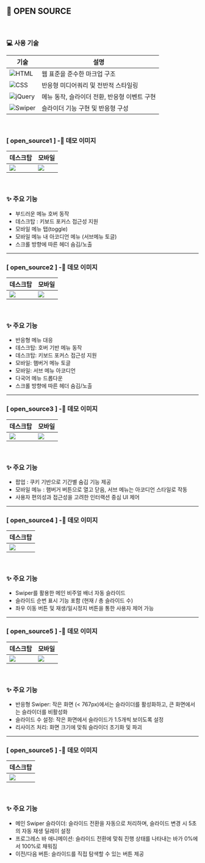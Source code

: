 ## 📂 OPEN SOURCE
<br/>

### 💻 사용 기술

| 기술 | 설명 |
|------|------|
| ![HTML](https://img.shields.io/badge/HTML5-F05032?logo=html5&logoColor=white&style=flat-square) | 웹 표준을 준수한 마크업 구조 |
| ![CSS](https://img.shields.io/badge/CSS3-1572B6?logo=css3&logoColor=white&style=flat-square) | 반응형 미디어쿼리 및 전반적 스타일링 |
| ![jQuery](https://img.shields.io/badge/jQuery-0769AD?logo=jquery&logoColor=white&style=flat-square) | 메뉴 동작, 슬라이더 전환, 반응형 이벤트 구현 |
| ![Swiper](https://img.shields.io/badge/Swiper-6332F6?logo=swiper&logoColor=white&style=flat-square) | 슬라이더 기능 구현 및 반응형 구성 |

<br/>

### [ open_source1 ] -📸 데모 이미지

| 데스크탑 | 모바일 |
|-------------|----------------|
| ![](images/ss1_1.jpg) | ![](images/ss1_2.jpg) |

<br/>

### ✨ 주요 기능

- 부드러운 메뉴 호버 동작
- 데스크탑 : 키보드 포커스 접근성 지원
- 모바일 메뉴 탭(toggle)
- 모바일 메뉴 내 아코디언 메뉴 (서브메뉴 토글)
- 스크롤 방향에 따른 헤더 숨김/노출

---

### [ open_source2 ] -📸 데모 이미지

| 데스크탑 | 모바일 |
|-------------|----------------|
| ![](images/ss2_1.jpg) | ![](images/ss2_2.jpg) |

<br/>

### ✨ 주요 기능

- 반응형 메뉴 대응
- 데스크탑: 호버 기반 메뉴 동작
- 데스크탑: 키보드 포커스 접근성 지원
- 모바일: 햄버거 메뉴 토글
- 모바일: 서브 메뉴 아코디언
- 다국어 메뉴 드롭다운
- 스크롤 방향에 따른 헤더 숨김/노출

---

### [ open_source3 ] -📸 데모 이미지

| 데스크탑 | 모바일 |
|-------------|----------------|
| ![](images/ss3_1.jpg) | ![](images/ss3_2.jpg) |

<br/>

### ✨ 주요 기능

- 팝업 :  쿠키 기반으로 기간별 숨김 기능 제공
- 모바일 메뉴 : 햄버거 버튼으로 열고 닫음, 서브 메뉴는 아코디언 스타일로 작동
- 사용자 편의성과 접근성을 고려한 인터랙션 중심 UI 제어

---

### [ open_source4 ] -📸 데모 이미지

| 데스크탑 |
|-------------|
| ![](images/ss4.jpg) ||

<br/>

### ✨ 주요 기능

- Swiper를 활용한 메인 비주얼 배너 자동 슬라이드
- 슬라이드 순번 표시 기능 포함 (현재 / 총 슬라이드 수)
- 좌우 이동 버튼 및 재생/일시정지 버튼을 통한 사용자 제어 가능

---

### [ open_source5 ] -📸 데모 이미지

| 데스크탑 | 모바일 |
|-------------|----------------|
| ![](images/ss5_1.jpg) | ![](images/ss5_2.jpg) |

<br/>

### ✨ 주요 기능

- 반응형 Swiper: 작은 화면 (< 767px)에서는 슬라이더를 활성화하고, 큰 화면에서는 슬라이더를 비활성화
- 슬라이드 수 설정: 작은 화면에서 슬라이드가 1.5개씩 보이도록 설정
- 리사이즈 처리: 화면 크기에 맞춰 슬라이더 초기화 및 파괴

---

### [ open_source5 ] -📸 데모 이미지

| 데스크탑 |
|-------------|
| ![](images/ss6.jpg) ||


<br/>

### ✨ 주요 기능

- 메인 Swiper 슬라이더: 슬라이드 전환을 자동으로 처리하며, 슬라이드 변경 시 5초의 자동 재생 딜레이 설정
- 프로그레스 바 애니메이션: 슬라이드 전환에 맞춰 진행 상태를 나타내는 바가 0%에서 100%로 채워짐
- 이전/다음 버튼: 슬라이드를 직접 탐색할 수 있는 버튼 제공
